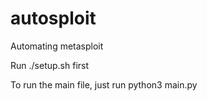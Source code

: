 # autosploit
Automating metasploit

Run ./setup.sh first

To run the main file, just run python3 main.py